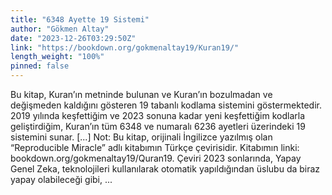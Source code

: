 ```yaml
---
title: "6348 Ayette 19 Sistemi"
author: "Gökmen Altay"
date: "2023-12-26T03:29:50Z"
link: "https://bookdown.org/gokmenaltay19/Kuran19/"
length_weight: "100%"
pinned: false
---
```


Bu kitap, Kuran’ın metninde bulunan ve Kuran’ın bozulmadan ve değişmeden kaldığını gösteren 19 tabanlı kodlama sistemini göstermektedir. 2019 yılında keşfettiğim ve 2023 sonuna kadar yeni keşfettiğim kodlarla geliştirdiğim, Kuran’ın tüm 6348 ve numaralı 6236 ayetleri üzerindeki 19 sistemini sunar. [...] Not: Bu kitap, orijinali İngilizce yazılmış olan “Reproducible Miracle” adlı kitabımın Türkçe çevirisidir. Kitabımın linki: bookdown.org/gokmenaltay19/Quran19. Çeviri 2023 sonlarında, Yapay Genel Zeka, teknolojileri kullanılarak otomatik yapıldığından üslubu da biraz yapay olabileceği gibi, ...
